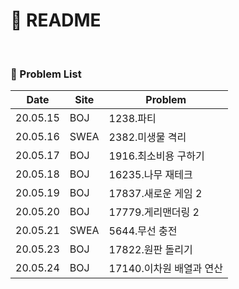# :page_facing_up: README

<br>

### :pushpin: Problem List

| Date     | Site | Problem                  |
| -------- | ---- | ------------------------ |
| 20.05.15 | BOJ  | 1238.파티                |
| 20.05.16 | SWEA | 2382.미생물 격리         |
| 20.05.17 | BOJ  | 1916.최소비용 구하기     |
| 20.05.18 | BOJ  | 16235.나무 재테크        |
| 20.05.19 | BOJ  | 17837.새로운 게임 2      |
| 20.05.20 | BOJ  | 17779.게리맨더링 2       |
| 20.05.21 | SWEA | 5644.무선 충전           |
| 20.05.23 | BOJ  | 17822.원판 돌리기        |
| 20.05.24 | BOJ  | 17140.이차원 배열과 연산 |

